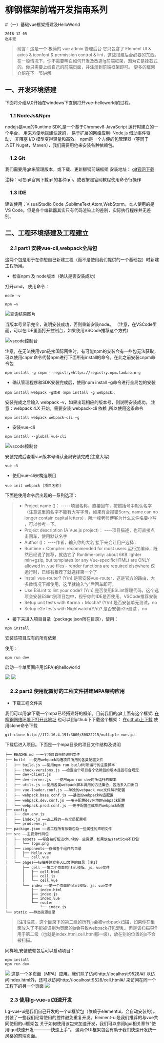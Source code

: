 柳钢框架前端开发指南系列
===========
#（一）基础vue框架搭建及HelloWorld

    2018-12-05
    赵中廷


> 前言：这是一个 极简的 vue admin 管理后台 它只包含了 Element UI & axios & iconfont & permission control & lint，这些搭建后台必要的东西。在一般情况下，你不需要明白如何开发及改造lg前端框架，因为它是挂载式的。你只需要上线自己的前端页面，并注册到前端框架即可。
更多的框架介绍在下一节讲解
>

## 一、开发环境搭建



下面将介绍从0开始在windows下直到打开vue-helloworld的过程。


### &emsp;1.1	NodeJs&Npm
nodejs是vue的Runtime SDK,是一个基于Chromev8 JavaScript 运行时建立的一个平台， 用来方便地搭建快速的， 易于扩展的网络应用· Node.js 借助事件驱动， 非阻塞 I/O 模型变得轻量和高效。
npm是一个方便的包管理器（等同于 \.NET Nuget，Maven），我们需要用他来安装各种依赖包。

### &emsp;1.2 Git
我们需要用git来管理版本，或下载、更新柳钢前端框架
安装地址：
[git官网下载](https://git-scm.com/download/win)

注释：可在git官网下载git的各种gui，或者按照官网教程使用命令行操作


### &emsp;1.3 IDE
建议使用：VisualStudio Code ,SublimeText,Atom,WebStorm。本人使用的是VS Code，但是各个编辑器其实只有代码渲染上的差别，实际执行程序并无差别。
## 二、工程环境搭建及工程建立
### &emsp;2.1 part1	安装vue-cli,webpack全局包
这两个包是用于在你想自己新建工程（而不是使用我们提供的一个基础包）时新建工程所用。
+ 检查npm 及 node版本（确认是否安装成功）

打开cmd， 使用命令：
```
node -v
```
```
npm –v
```

![查询结果图片](./static/doc/intro1/pic/1.png)

当版本号显示完全，说明安装成功，否则重新安装node。
（注意，在VSCode里面，可以在IDE里面打开控制台，如果使用VSCode推荐这个方式）

![vscode控制台](./static/doc/intro1/pic/2.png)

注意，在无法使用vpn链接国际网络时，有可能npm的安装会有一些包无法获取，可以使用cnpm命令代替npm进行下面所有install的命令。在此之前安装cnpm命令包
```
npm install -g cnpm --registry=https://registry.npm.taobao.org
```
+ 确认管理程序和SDK安装完成后，使用npm install –g命令进行全局包的安装

```
npm install webpack -g或者（npm install -g webpack），
```
安装完成之后输入 webpack -v，如果出现相应的版本号，则说明安装成功。
注意：webpack 4.X 开始，需要安装 webpack-cli 依赖 ,所以使用这条命令
```
npm install webpack webpack-cli –g
```
+ 安装vue-cli

```
npm install --global vue-cli
```

![vscode控制台](./static/doc/intro1/pic/3.png)

安装完成后查看vue版本号确认全局安装完成(注意大写)
```
vue –V
```
+ 使用vue-cli来构造项目

```
vue init webpack [项目名称]
```
下面是使用命令后出现的一系列选项：
>+ Project name ()： -----项目名称，直接回车，按照括号中默认名字（注意这里的名字不能有大写字母，如果有会报错Sorry, name can no longer contain capital letters），阮一峰老师博客为什么文件名要小写 ，可以参考一下。
>+ Project description (A Vue.js project)： ----项目描述，也可直接点击回车，使用默认名字
>+ Author ()： ----作者，输入你的大名
接下来会让用户选择：
>+ Runtime + Compiler: recommended for most users 运行加编译，既然已经说了推荐，就选它了
Runtime-only: about 6KB lighter min+gzip, but templates (or any Vue-specificHTML) are ONLY allowed in .vue files - render functions are required elsewhere 仅运行时，已经有推荐了就选择第一个了
>+ Install vue-router? (Y/n) 是否安装vue-router，这是官方的路由，大多数情况下都使用，这里就输入“y”后回车即可。
>+ Use ESLint to lint your code? (Y/n) 是否使用ESLint管理代码，这个选项会安装ESlint到项目包中，视乎你的IDE是否使用。VSCode推荐安装 
>+ Setup unit tests with Karma + Mocha? (Y/n) 是否安装单元测试，no
>+ Setup e2e tests with Nightwatch(Y/n)? 是否安装e2e测试 ，no 

+ 接下来进入项目目录（package.json所在目录），使用：

```
npm install
```
安装该项目应有的所有依赖

使用：
```
npm run dev
```
启动一个单页面应用(SPA)的helloworld

![](./static/doc/intro1/pic/4.png)
![](./static/doc/intro1/pic/5.png)

### &emsp;2.2 part2	使用配置好的工程文件搭建MPA架构应用
+ 下载工程文件夹

我们可以用git下载一个mpa已经搭建好的框架。目前我们的git上面有这个框架:
[在柳钢网络环境下打开此地址](http://172.16.4.191:3000/80822215/multiple-vue.git)
也可以到github下下载这个框架：
[在github上下载](https://github.com/zztdandan/multiple-vue-page.git)
使用clone命令下载
```
git clone http://172.16.4.191:3000/80822215/multiple-vue.git
```
下载后进入项目。下面是一个mpa目录的项目文件结构及说明

    ├── README.md ——一个项目自带的说明文件
    ├── build  ——使用webpack构造项目所用的各类配置文件
    │   ├── build.js ——使用npm run build时所运行的主要脚本
    │   ├── check-versions.js ——检查这个项目各个依赖包的版本是否符合规定
    │   ├── dev-client.js 
    │   ├── dev-server.js  ——使用npm run dev时所运行的脚本
    │   ├── utils.js ——使用各类webpack脚本调用的方法集合，包括多入口出口
    │   ├── vue-loader.conf.js ——单独的webpack vue文件解析配置
    │   ├── webpack.base.conf.js ——基础的webpack构造配置
    │   ├── webpack.dev.conf.js ——用于配置dev环境的webpack配置
    │   └── webpack.prod.conf.js ——用于配置生成项的webpack配置
    ├── config  
    │   ├── dev.env.js
    │   ├── index.js ——该工程的一些全局配置项
    │   └── prod.env.js
    ├── package.json ——该工程所有依赖包及一些属性的声明文件
    ├── src ——主要源代码包
    │   ├── assets ——将会被打包进chunk的一些资源，如果放在static内不打包
    │   │   └── logo.png
    │   ├── components——存储各个组件的目录
    │   │   ├── Hello.vue
    │   │   └── cell.vue
    │   └── pages——扫描并建立多入口文件的目录 [注1]
    │       ├── cell ——第二个页面的html模版、js、vue文件
    │       │   ├── cell.html
    │       │   ├── cell.js
    │       │   └── cell.vue
    │       └── index ——第一个页面的html模版、js、vue文件
    │           ├── index.html
    │           ├── index.js
    │           ├── index.vue
    │           └── router
    │               └── index.js
    └── static ——静态资源目录

>[注1]注意，这个目录下的第二级的所有js会被webpack扫描，如果你在里面放入了不能被识别为页面的js会导致webpack打包混乱。但是该扫描只作用于第二级（也就是index.html,cell.html那一级），放在别的位置的js不会被扫描。


同样地,安装依赖包后可以启动项目：
```
npm install
npm run dev
```
![](./static/doc/intro1/pic/6.png)
这是一个多页面（MPA）应用。我们除了访问http://localhost:9528/#/ 以访问index.html外，还可以访问http://localhost:9528/cell.html#/ 来访问在同一个工程下的另一个页面
![](./static/doc/intro1/pic/7.png)


### &emsp;2.3	使用lg-vue-ui加速开发
Lg-vue-ui是我们自己开发的一个ui框架包（依赖于elementui，会自动安装的）。封装了一些我们经常使用的控件避免重复开发。Element-ui是我们推荐的与vue共同使用的ui框架包
关于如何使用该包来加速开发，我们可以参阅lgui相关章节"使用lgui快速开发————快速上手"。
这两个UI框架包会有助于我们快速开发统一风格的前端页面。

